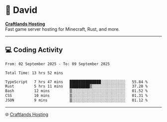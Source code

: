 # 👋 David

**[Craftlands Hosting](https://craftlands.host)**  
Fast game server hosting for Minecraft, Rust, and more.

---

## 💻 Coding Activity

<!--START_SECTION:waka-->

```txt
From: 02 September 2025 - To: 09 September 2025

Total Time: 13 hrs 52 mins

TypeScript   7 hrs 47 mins   ██████████████░░░░░░░░░░░   55.84 %
Rust         5 hrs 11 mins   █████████▒░░░░░░░░░░░░░░░   37.20 %
Bash         12 mins         ▒░░░░░░░░░░░░░░░░░░░░░░░░   01.52 %
CSS          10 mins         ▒░░░░░░░░░░░░░░░░░░░░░░░░   01.31 %
JSON         9 mins          ▒░░░░░░░░░░░░░░░░░░░░░░░░   01.12 %
```

<!--END_SECTION:waka-->

---

🌐 [Craftlands Hosting](https://craftlands.host)  
